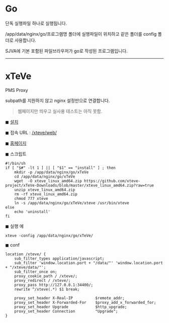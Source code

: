 # Go #

단독 실행파일 하나로 실행됩니다.

/app/data/nginx/go/프로그램명 폴더에 실행파일이 위치하고 같은 폴더를 config 폴더로 사용합니다.

SJVA에 기본 포함된 파일브라우저가 go로 작성된 프로그램입니다.


-----
# xTeVe

PMS Proxy

subpath를 지원하지 않고 nginx 설정만으로 연결합니다.

> 웹페이지만 띄우고 실사용 테스트는 아직 못함.


◼ [설치](/nginx/normal/install?title=myComix&script_url=https://raw.githubusercontent.com/soju6jan/nginx_support/main/install/go/xTeVe.sh&arg=install)

◼ 접속 URL : [/xteve/web/](/mstrem/)

◼ [홈페이지](https://xteve.de/)

◼ 스크립트
```
#!/bin/sh
if [ "$#" -lt 1 ] || [ "$1" == "install" ] ; then
    mkdir -p /app/data/nginx/go/xTeVe
    cd /app/data/nginx/go/xTeVe
    wget  -O xteve_linux_amd64.zip https://github.com/xteve-project/xTeVe-Downloads/blob/master/xteve_linux_amd64.zip?raw=true
    unzip xteve_linux_amd64.zip
    rm -rf xteve_linux_amd64.zip
    chmod 777 xteve
    ln -s /app/data/nginx/go/xTeVe/xteve /usr/bin/xteve
else
    echo 'uninstall'
fi

```

◼ 실행 예
```
xteve -config /app/data/nginx/go/xTeVe/
```

◼ conf
```
location /xteve/ {
    sub_filter_types application/javascript;
    sub_filter 'window.location.port + "/data/"' 'window.location.port + "/xteve/data/"';
    sub_filter_once on;
    proxy_cookie_path / /xteve/;
    proxy_redirect / /xteve/;
    proxy_pass http://127.0.0.1:34400/;
    rewrite ^/xteve(.*) $1 break;          

    proxy_set_header X-Real-IP          $remote_addr;
    proxy_set_header X-Forwarded-For    $proxy_add_x_forwarded_for;
    proxy_set_header Upgrade            $http_upgrade;
    proxy_set_header Connection         "Upgrade";
}
```



